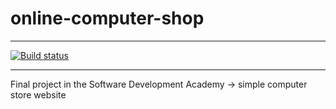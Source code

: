 # online-computer-shop

---

[![Build status](https://github.com/online-computer-shop/project/workflows/Build/badge.svg)](https://github.com/online-computer-shop/project/actions)

---

Final project in the Software Development Academy -> simple computer store website
